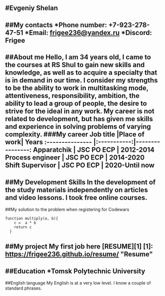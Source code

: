 #Evgeniy Shelan
---
##My contacts
    *Phone number: +7-923-278-47-51
    *Email: frigee236@yandex.ru
    *Discord: Frigee
---
##About me
Hello, I am 34 years old, I came to the courses at RS Shul to gain new skills and knowledge, as well as to acquire a specialty that is in demand in our time. I consider my strengths to be the ability to work in multitasking mode, attentiveness, responsibility, ambition, the ability to lead a group of people, the desire to strive for the ideal in any work. My career is not related to development, but has given me skills and experience in solving problems of varying complexity. 
###My career
    Job title    |Place of work|    Years
:--------------- |:-----------:|----------------:
Apparatchik      |  JSC PO ECP | 2012-2014
Process engineer |  JSC PO ECP | 2014-2020
Shift Supervisor |  JSC PO ECP | 2020-Until now
---
##My Development Skills
In the development of the study materials independently on articles and video lessons. I took free online courses.
---
##My solution to the problem when registering for Codewars
```
function multiply(a, b){
    c =  a * b
    return c
  }
```
##My project
My first job here [RESUME][1]
    [1]: https://frigee236.github.io/resume/ "Resume"
---
##Education
*Tomsk Polytechnic University
---
##English language
My English is at a very low level. I know a couple of standard phrases.



